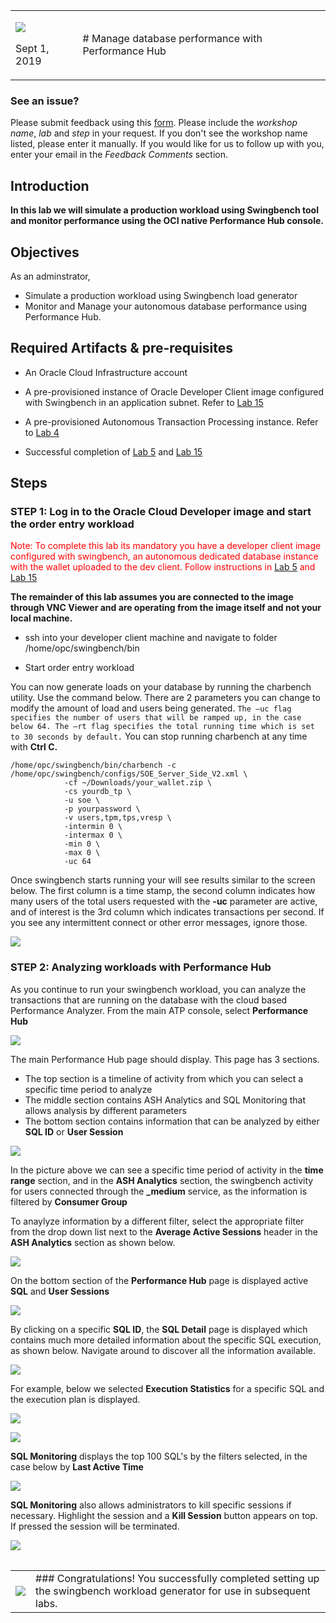 <table class="tbl-heading"><tr><td class="td-logo">

![](./images/obe_tag.png)

Sept 1, 2019
</td>
<td class="td-banner">
# Manage database performance with Performance Hub 
</td></tr><table>

### **See an issue?**
Please submit feedback using this [form](https://apexapps.oracle.com/pls/apex/f?p=133:1:::::P1_FEEDBACK:1). Please include the *workshop name*, *lab* and *step* in your request.  If you don't see the workshop name listed, please enter it manually. If you would like for us to follow up with you, enter your email in the *Feedback Comments* section.
## Introduction


**In this lab we will simulate a production workload using Swingbench tool and monitor performance using the OCI native Performance Hub console.**


## Objectives

As an adminstrator,
- Simulate a production workload using Swingbench load generator
- Monitor and Manage your autonomous database performance using Performance Hub.


## Required Artifacts & pre-requisites

- An Oracle Cloud Infrastructure account

- A pre-provisioned instance of Oracle Developer Client image configured with Swingbench in an application subnet. Refer to [Lab 15](Swingbench.md)

- A pre-provisioned Autonomous Transaction Processing instance. Refer to [Lab 4](./ProvisionADB.md)

- Successful completion of [Lab 5](./1ConfigureDevClient.md) and [Lab 15](./Swingbench.md)

## Steps

### **STEP 1: Log in to the Oracle Cloud Developer image and start the order entry workload**

<span style="color:red">Note: To complete this lab its mandatory you have a developer client image configured with swingbench, an autonomous dedicated database instance with the wallet uploaded to the dev client. Follow instructions in [Lab 5](./1ConfigureDevClient.md) and [Lab 15](./Swingbench.md) </span>



**The remainder of this lab assumes you are connected to the image through VNC Viewer and are operating from the image itself and not your local machine.**



- ssh into your developer client machine and navigate to folder /home/opc/swingbench/bin

- Start order entry workload

You can now generate loads on your database by running the charbench utility.  Use the command below. There are 2 parameters you can change to modify the amount of load and users being generated. ``The –uc flag specifies the number of users that will be ramped up, in the case below 64. The –rt flag specifies the total running time which is set to 30 seconds by default.``  You can stop running charbench at any time with **Ctrl C.**

```
/home/opc/swingbench/bin/charbench -c /home/opc/swingbench/configs/SOE_Server_Side_V2.xml \
            -cf ~/Downloads/your_wallet.zip \
            -cs yourdb_tp \
            -u soe \
            -p yourpassword \
            -v users,tpm,tps,vresp \
            -intermin 0 \
            -intermax 0 \
            -min 0 \
            -max 0 \
            -uc 64 
```
Once swingbench starts running your will see results similar to the screen below. The first column is a time stamp, the second column indicates how many users of the total users requested with the **-uc** parameter are active, and of interest is the 3rd column which indicates transactions per second. If you see any intermittent connect or other error messages, ignore those.

![](./images/Performancehub/swingbenchoutput.jpeg)



### **STEP 2: Analyzing workloads with Performance Hub**

As you continue to run your swingbench workload, you can analyze the transactions that are running on the database with the cloud based Performance Analyzer. From the main ATP console, select **Performance Hub**

![](./images/Performancehub/scalinginp.jpeg)

The main Performance Hub page should display. This page has 3 sections. 
- The top section is a timeline of activity from which you can select a specific time period to analyze
- The middle section contains ASH Analytics and SQL Monitoring that allows analysis by different parameters
- The bottom section contains information that can be analyzed by either **SQL ID** or **User Session**

![](./images/Performancehub/perf1.jpeg)

In the picture above we can see a specific time period of activity in the **time range** section, and in the **ASH Analytics** section, the swingbench activity for users connected through the **_medium** service, as the information is filtered by **Consumer Group**

To anaylyze information by a different filter, select the appropriate filter from the drop down list next to the **Average Active Sessions** header in the **ASH Analytics** section as shown below.

![](./images/Performancehub/perf4.jpeg)

On the bottom section of the **Performance Hub** page is displayed active **SQL** and **User Sessions**

![](./images/Performancehub/perf2.jpeg)

By clicking on a specific **SQL ID**, the **SQL Detail** page is displayed which contains much  more detailed information about the specific SQL execution, as shown below. Navigate around to discover all the information available.

![](./images/Performancehub/perf3.jpeg)

For example, below we selected **Execution Statistics** for a specific SQL and the execution plan is displayed. 


![](./images/Performancehub/executionplan.jpeg)

![](./images/Performancehub/indexcount.jpeg)

**SQL Monitoring** displays the top 100 SQL's by the filters selected, in the case below by **Last Active Time**

![](./images/Performancehub/perf5.jpeg)

**SQL Monitoring** also allows administrators to kill specific sessions if necessary. Highlight the session and a **Kill Session** button appears on top. If pressed the session will be terminated.

![](./images/Performancehub/sqlmonitoring.jpeg)




<table>
<tr><td class="td-logo">

[![](images/obe_tag.png)](#)</td>
<td class="td-banner">
### Congratulations! You successfully completed setting up the swingbench workload generator for use in subsequent labs.




</td>
</tr>
<table>